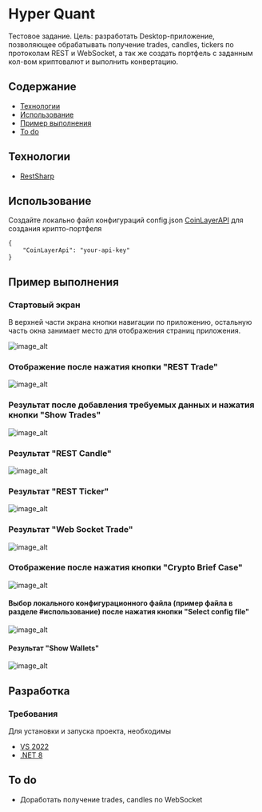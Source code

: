 # Hyper Quant
Тестовое задание. Цель: разработать Desktop-приложение, позволяющее обрабатывать получение trades, candles, tickers по протоколам REST и WebSocket, а так же создать портфель с заданным кол-вом криптовалют и выполнить конвертацию.

## Содержание
- [Технологии](#технологии)
- [Использование](#использование)
- [Пример выполнения](#пример-выполнения)
- [To do](#to-do)

## Технологии
- [RestSharp](https://restsharp.dev/)

## Использование

Создайте локально файл конфигураций config.json [CoinLayerAPI](https://coinlayer.com/thank-you-free-api) для создания крипто-портфеля
```
{
    "CoinLayerApi": "your-api-key"
}
```

## Пример выполнения

### Стартовый экран

В верхней части экрана кнопки навигации по приложению, остальную часть окна занимает место для отображения страниц приложения.

![image_alt](https://github.com/AshRaven521/HyperQuant/blob/d58105907a5be366ca70b2bb3c96680af2d59f2f/screenshots/start_screen.jpg)

### Отображение после нажатия кнопки "REST Trade"

![image_alt](https://github.com/AshRaven521/HyperQuant/blob/d58105907a5be366ca70b2bb3c96680af2d59f2f/screenshots/rest_trade_button.jpg)

### Результат после добавления требуемых данных и нажатия кнопки "Show Trades"

![image_alt](https://github.com/AshRaven521/HyperQuant/blob/d58105907a5be366ca70b2bb3c96680af2d59f2f/screenshots/rest_trade_result.jpg)

### Результат "REST Candle"

![image_alt](https://github.com/AshRaven521/HyperQuant/blob/d58105907a5be366ca70b2bb3c96680af2d59f2f/screenshots/rest_candles_result.jpg)

### Результат "REST Ticker"

![image_alt](https://github.com/AshRaven521/HyperQuant/blob/d58105907a5be366ca70b2bb3c96680af2d59f2f/screenshots/rest_ticker_result.jpg)

### Результат "Web Socket Trade"

![image_alt](https://github.com/AshRaven521/HyperQuant/blob/d58105907a5be366ca70b2bb3c96680af2d59f2f/screenshots/web_socket_trades.jpg)

### Отображение после нажатия кнопки "Crypto Brief Case"

![image_alt](https://github.com/AshRaven521/HyperQuant/blob/d58105907a5be366ca70b2bb3c96680af2d59f2f/screenshots/crypto_brief_button.jpg)

#### Выбор локального конфигурационного файла (пример файла в разделе #использование) после нажатия кнопки "Select config file"

![image_alt](https://github.com/AshRaven521/HyperQuant/blob/d58105907a5be366ca70b2bb3c96680af2d59f2f/screenshots/select_config_button.jpg)

#### Результат "Show Wallets"

![image_alt](https://github.com/AshRaven521/HyperQuant/blob/d58105907a5be366ca70b2bb3c96680af2d59f2f/screenshots/show_wallet_button.jpg)

## Разработка

### Требования
Для установки и запуска проекта, необходимы 
- [VS 2022](https://visualstudio.microsoft.com/ru/vs/)
- [.NET 8](https://dotnet.microsoft.com/en-us/download/dotnet/8.0)



## To do
- Доработать получение trades, candles по WebSocket 

 
